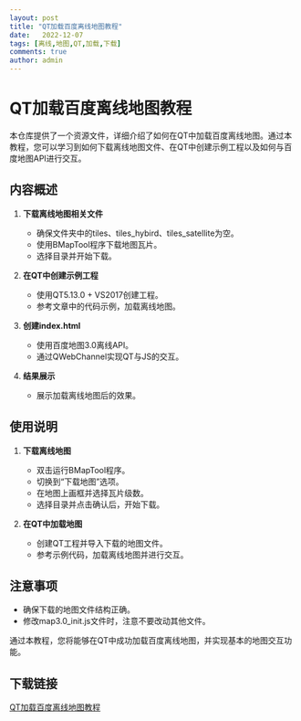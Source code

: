 ```yaml
---
layout: post
title: "QT加载百度离线地图教程"
date:   2022-12-07
tags: [离线,地图,QT,加载,下载]
comments: true
author: admin
---
```

# QT加载百度离线地图教程

本仓库提供了一个资源文件，详细介绍了如何在QT中加载百度离线地图。通过本教程，您可以学习到如何下载离线地图文件、在QT中创建示例工程以及如何与百度地图API进行交互。

## 内容概述

1. **下载离线地图相关文件**
   - 确保文件夹中的tiles、tiles_hybird、tiles_satellite为空。
   - 使用BMapTool程序下载地图瓦片。
   - 选择目录并开始下载。

2. **在QT中创建示例工程**
   - 使用QT5.13.0 + VS2017创建工程。
   - 参考文章中的代码示例，加载离线地图。

3. **创建index.html**
   - 使用百度地图3.0离线API。
   - 通过QWebChannel实现QT与JS的交互。

4. **结果展示**
   - 展示加载离线地图后的效果。

## 使用说明

1. **下载离线地图**
   - 双击运行BMapTool程序。
   - 切换到“下载地图”选项。
   - 在地图上画框并选择瓦片级数。
   - 选择目录并点击确认后，开始下载。

2. **在QT中加载地图**
   - 创建QT工程并导入下载的地图文件。
   - 参考示例代码，加载离线地图并进行交互。

## 注意事项

- 确保下载的地图文件结构正确。
- 修改map3.0_init.js文件时，注意不要改动其他文件。

通过本教程，您将能够在QT中成功加载百度离线地图，并实现基本的地图交互功能。

## 下载链接

[QT加载百度离线地图教程](https://pan.quark.cn/s/4a350c243edf)